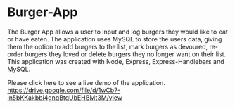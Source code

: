 # Burger-App



The Burger App allows a user to input and log burgers they would like to eat or have eaten. The application uses MySQL to store the users data, giving them the option to add burgers to the list, mark burgers as devoured, re-order burgers they loved or delete burgers they no longer want on their list. This application was created with Node, Express, Express-Handlebars and MySQL. 

Please click here to see a live demo of the application.
https://drive.google.com/file/d/1wCb7-in5bKKakbbi4gnqBtqUbEHBMt3M/view


